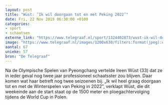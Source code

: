 ```yaml
---
layout: post
title: "Wüst: ’Ik wil doorgaan tot en met Peking 2022’"
date: Fri, 22 Nov 2019 06:30:00 +0100
categories: 
- sport 
- schaatsen 
externe_link: "https://www.telegraaf.nl/sport/1324402873/wust-ik-wil-doorgaan-tot-en-met-peking-2022"
image: "https://www.telegraaf.nl/images/1200x630/filters:format(jpeg):quality(80)/cdn-kiosk-api.telegraaf.nl/e62c83d4-0cf1-11ea-ac11-02d1dbdc35d1.jpg"
aantal: 67
unieke: 57
bron: "De Telegraaf"
---
```


<p class="intro">Na de Olympische Spelen van Pyeongchang vertelde Ireen Wüst (33) dat ze in ieder geval nog twee jaar professioneel schaatsster zou blijven. Daar komen wat haar betreft nog twee seizoenen bij. „Ik wil heel graag doorgaan tot en met de Winterspelen van Peking in 2022”, verklapt Wüst, die dit weekeinde aan de start staat op de 1500 meter en ploegachtervolging tijdens de World Cup in Polen.</p>
